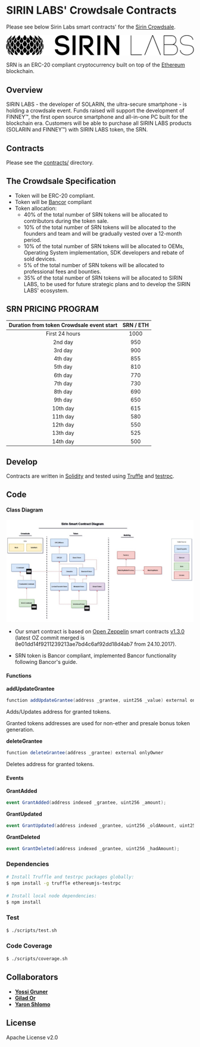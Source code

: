 # SIRIN LABS' Crowdsale Contracts

Please see below Sirin Labs smart contracts' for the [Sirin Crowdsale][sirinlabs].

![SirinLabs Token](images/logo.png)

SRN is an ERC-20 compliant cryptocurrency built on top of the [Ethereum][ethereum] blockchain.

## Overview
SIRIN LABS - the developer of SOLARIN, the ultra-secure smartphone - is holding a crowdsale event. Funds raised	will	support	the	development	of	FINNEY™,	the	first	open	source	smartphone	and	all-in-one	PC built for the blockchain era. Customers will be able to purchase all SIRIN LABS products (SOLARIN and FINNEY™) with SIRIN LABS token, the SRN.

## Contracts

Please see the [contracts/](contracts) directory.

## The Crowdsale Specification
*	Token will be ERC-20 compliant.
*	Token will be [Bancor][bancor] compliant
*	Token allocation:
	* 40% of the total number of SRN tokens will be allocated to contributors during the token sale.
	* 10% of the total number of SRN tokens will be allocated to the founders and team and will be gradually vested over a 12-month period.
	* 10% of the total number of SRN tokens will be allocated to OEMs, Operating System implementation, SDK developers and rebate of sold devices.
	* 5% of the total number of SRN tokens will be allocated to professional fees and bounties.
	* 35% of the total number of SRN tokens will be allocated to SIRIN LABS, to be used for future strategic plans and to develop the SIRIN LABS' ecosystem.

## SRN PRICING PROGRAM

| Duration from token Crowdsale event start	| SRN / ETH |
| :---: | :---: |
| First 24 hours | 1000 |
| 2nd day | 950 |
| 3rd day | 900 |
| 4th day | 855 |
| 5th day | 810 |
| 6th day | 770 |
| 7th day | 730 |
| 8th day | 690 |
| 9th day | 650 |
| 10th day | 615 |
| 11th day | 580 |
| 12th day | 550 |
| 13th day | 525 |
| 14th day | 500 |

## Develop

Contracts are written in [Solidity][solidity] and tested using [Truffle][truffle] and [testrpc][testrpc].



## Code

#### Class Diagram  

![Class Diagram](images/SirinCrowdSale.jpg)



* Our smart contract is based on [Open Zeppelin][openzeppelin] smart contracts [v1.3.0][openzeppelin_v1.3.0] (latest OZ commit merged is 8e01dd14f9211239213ae7bd4c6af92dd18d4ab7 from 24.10.2017).

* SRN token is Bancor compliant, implemented Bancor functionality following Bancor's guide.


#### Functions

**addUpdateGrantee**
```cs
function addUpdateGrantee(address _grantee, uint256 _value) external onlyOwner
```
Adds/Updates address for  granted tokens.

Granted tokens addresses are used for non-ether and presale bonus token generation.


**deleteGrantee**
```cs
function deleteGrantee(address _grantee) external onlyOwner
```
Deletes address for granted tokens.



#### Events

**GrantAdded**
```cs
event GrantAdded(address indexed _grantee, uint256 _amount);
```


**GrantUpdated**
```cs
event GrantUpdated(address indexed _grantee, uint256 _oldAmount, uint256 _newAmount);
```


**GrantDeleted**
```cs
event GrantDeleted(address indexed _grantee, uint256 _hadAmount);
```


### Dependencies

```bash
# Install Truffle and testrpc packages globally:
$ npm install -g truffle ethereumjs-testrpc

# Install local node dependencies:
$ npm install
```

### Test

```bash
$ ./scripts/test.sh
```


### Code Coverage

```bash
$ ./scripts/coverage.sh
```

## Collaborators

* **[Yossi Gruner](https://github.com/yossigruner)**
* **[Gilad Or](https://github.com/gilador)**
* **[Yaron Shlomo](https://github.com/yaronshlomo)**




## License

Apache License v2.0


[sirinlabs]: https://www.sirinlabs.com
[ethereum]: https://www.ethereum.org/

[solidity]: https://solidity.readthedocs.io/en/develop/
[truffle]: http://truffleframework.com/
[testrpc]: https://github.com/ethereumjs/testrpc
[bancor]: https://github.com/ethereumjs/testrpc
[openzeppelin]: https://openzeppelin.org
[openzeppelin_v1.3.0]: https://github.com/OpenZeppelin/zeppelin-solidity/releases/tag/v1.3.0
